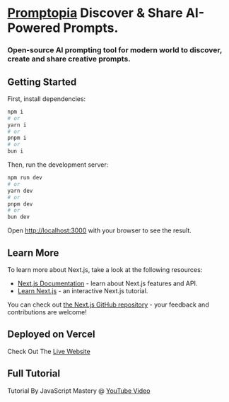 # [Promptopia](https://promptopia.miguelemmara.me) Discover & Share AI-Powered Prompts.

<h3>Open-source AI prompting tool for modern world to discover, create and share creative prompts.<h3>

## Getting Started

First, install dependencies:

```bash
npm i
# or
yarn i
# or
pnpm i
# or
bun i
```

Then, run the development server:

```bash
npm run dev
# or
yarn dev
# or
pnpm dev
# or
bun dev
```

Open [http://localhost:3000](http://localhost:3000) with your browser to see the result.

## Learn More

To learn more about Next.js, take a look at the following resources:

- [Next.js Documentation](https://nextjs.org/docs) - learn about Next.js features and API.
- [Learn Next.js](https://nextjs.org/learn) - an interactive Next.js tutorial.

You can check out [the Next.js GitHub repository](https://github.com/vercel/next.js) - your feedback and contributions are welcome!

## Deployed on Vercel

Check Out The [Live Website](https://promptopia.miguelemmara.me)

## Full Tutorial

Tutorial By JavaScript Mastery @ [YouTube Video](https://www.youtube.com/watch?v=wm5gMKuwSYk)
